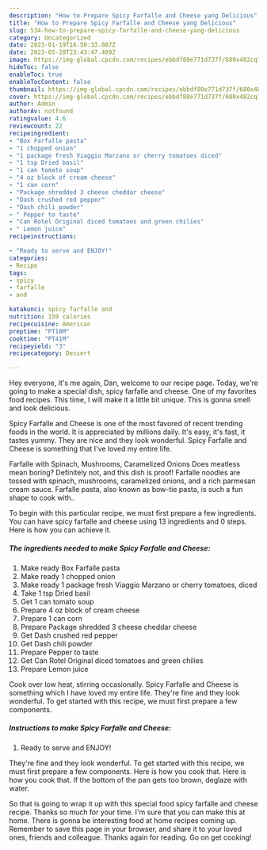 ```yaml
---
description: "How to Prepare Spicy Farfalle and Cheese yang Delicious"
title: "How to Prepare Spicy Farfalle and Cheese yang Delicious"
slug: 534-how-to-prepare-spicy-farfalle-and-cheese-yang-delicious
category: Uncategorized
date: 2023-01-19T16:50:33.087Z
date: 2023-05-20T23:43:47.409Z
image: https://img-global.cpcdn.com/recipes/ebbdf80e771d737f/680x482cq70/spicy-farfalle-and-cheese-recipe-main-photo.jpg
hideToc: false
enableToc: true
enableTocContent: false
thumbnail: https://img-global.cpcdn.com/recipes/ebbdf80e771d737f/680x482cq70/spicy-farfalle-and-cheese-recipe-main-photo.jpg
cover: https://img-global.cpcdn.com/recipes/ebbdf80e771d737f/680x482cq70/spicy-farfalle-and-cheese-recipe-main-photo.jpg
author: Admin
authorAv: notfound
ratingvalue: 4.6
reviewcount: 22
recipeingredient:
- "Box Farfalle pasta"
- "1 chopped onion"
- "1 package fresh Viaggio Marzano or cherry tomatoes diced"
- "1 tsp Dried basil"
- "1 can tomato soup"
- "4 oz block of cream cheese"
- "1 can corn"
- "Package shredded 3 cheese cheddar cheese"
- "Dash crushed red pepper"
- "Dash chili powder"
- " Pepper to taste"
- "Can Rotel Original diced tomatoes and green chilies"
- " Lemon juice"
recipeinstructions:

- "Ready to serve and ENJOY!"
categories:
- Recipe
tags:
- spicy
- farfalle
- and

katakunci: spicy farfalle and 
nutrition: 159 calories
recipecuisine: American
preptime: "PT18M"
cooktime: "PT41M"
recipeyield: "3"
recipecategory: Dessert

---
```



Hey everyone, it's me again, Dan, welcome to our recipe page. Today, we're going to make a special dish, spicy farfalle and cheese. One of my favorites food recipes. This time, I will make it a little bit unique. This is gonna smell and look delicious.

Spicy Farfalle and Cheese is one of the most favored of recent trending foods in the world. It is appreciated by millions daily. It's easy, it's fast, it tastes yummy. They are nice and they look wonderful. Spicy Farfalle and Cheese is something that I've loved my entire life.

Farfalle with Spinach, Mushrooms, Caramelized Onions Does meatless mean boring? Definitely not, and this dish is proof! Farfalle noodles are tossed with spinach, mushrooms, caramelized onions, and a rich parmesan cream sauce. Farfalle pasta, also known as bow-tie pasta, is such a fun shape to cook with..


To begin with this particular recipe, we must first prepare a few ingredients. You can have spicy farfalle and cheese using 13 ingredients and 0 steps. Here is how you can achieve it.

<!--inarticleads1-->

##### The ingredients needed to make Spicy Farfalle and Cheese:

1. Make ready Box Farfalle pasta
1. Make ready 1 chopped onion
1. Make ready 1 package fresh Viaggio Marzano or cherry tomatoes, diced
1. Take 1 tsp Dried basil
1. Get 1 can tomato soup
1. Prepare 4 oz block of cream cheese
1. Prepare 1 can corn
1. Prepare Package shredded 3 cheese cheddar cheese
1. Get Dash crushed red pepper
1. Get Dash chili powder
1. Prepare  Pepper to taste
1. Get Can Rotel Original diced tomatoes and green chilies
1. Prepare  Lemon juice


Cook over low heat, stirring occasionally. Spicy Farfalle and Cheese is something which I have loved my entire life. They&#39;re fine and they look wonderful. To get started with this recipe, we must first prepare a few components. 

<!--inarticleads2-->

##### Instructions to make Spicy Farfalle and Cheese:


1. Ready to serve and ENJOY!

They&#39;re fine and they look wonderful. To get started with this recipe, we must first prepare a few components. Here is how you cook that. Here is how you cook that. If the bottom of the pan gets too brown, deglaze with water. 

So that is going to wrap it up with this special food spicy farfalle and cheese recipe. Thanks so much for your time. I'm sure that you can make this at home. There is gonna be interesting food at home recipes coming up. Remember to save this page in your browser, and share it to your loved ones, friends and colleague. Thanks again for reading. Go on get cooking!

